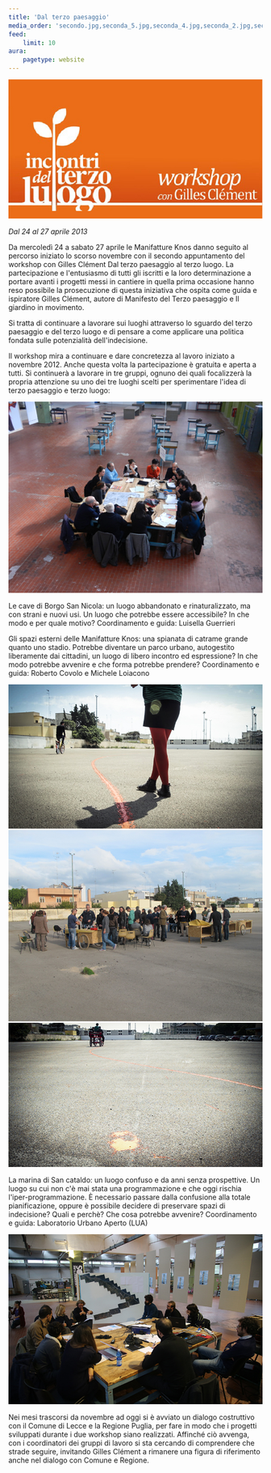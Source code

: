 ```yaml
---
title: 'Dal terzo paesaggio'
media_order: 'secondo.jpg,seconda_5.jpg,seconda_4.jpg,seconda_2.jpg,seconda_1.jpg,seconda_3.jpg'
feed:
    limit: 10
aura:
    pagetype: website
---
```


![](secondo.jpg)

_Dal 24 al 27 aprile 2013_


Da mercoledì 24 a sabato 27 aprile le Manifatture Knos danno seguito al percorso iniziato lo scorso novembre con il secondo appuntamento del workshop con Gilles Clément Dal terzo paesaggio al terzo luogo.
La partecipazione e l'entusiasmo di tutti gli iscritti e la loro determinazione a portare avanti i progetti messi in cantiere in quella prima occasione hanno reso possibile la prosecuzione di questa iniziativa che ospita come guida e ispiratore Gilles Clément, autore di Manifesto del Terzo paesaggio e Il giardino in movimento.

Si tratta di continuare a lavorare sui luoghi attraverso lo sguardo del terzo paesaggio e del terzo luogo e di pensare a come applicare una politica fondata sulle potenzialità dell'indecisione.

Il workshop mira a continuare e dare concretezza al lavoro iniziato a novembre 2012. Anche questa volta la partecipazione è gratuita e aperta a tutti.
Si continuerà a lavorare in tre gruppi, ognuno dei quali focalizzerà la propria attenzione su uno dei tre luoghi scelti per sperimentare l'idea di terzo paesaggio e terzo luogo:

![](seconda_2.jpg)

Le cave di Borgo San Nicola: un luogo abbandonato e rinaturalizzato, ma con strani e nuovi usi. Un luogo che potrebbe essere accessibile? In che modo e per quale motivo?
Coordinamento e guida: Luisella Guerrieri 

Gli spazi esterni delle Manifatture Knos: una spianata di catrame grande quanto uno stadio. Potrebbe diventare un parco urbano, autogestito liberamente dai cittadini, un luogo di libero incontro ed espressione? In che modo potrebbe avvenire e che forma potrebbe prendere?
Coordinamento e guida: Roberto Covolo e Michele Loiacono

![](seconda_1.jpg)
![](seconda_4.jpg)
![](seconda_5.jpg)

La marina di San cataldo: un luogo confuso e da anni senza prospettive. Un luogo su cui non c'è mai stata una programmazione e che oggi rischia l'iper-programmazione. È necessario passare dalla confusione alla totale pianificazione, oppure è possibile decidere di preservare spazi di indecisione? Quali e perchè? Che cosa potrebbe avvenire?
Coordinamento e guida: Laboratorio Urbano Aperto (LUA)

![](seconda_3.jpg)

Nei mesi trascorsi da novembre ad oggi si è avviato un dialogo costruttivo con il Comune di Lecce e la Regione Puglia, per fare in modo che i progetti sviluppati durante i due workshop siano realizzati. Affinché ciò avvenga, con i coordinatori dei gruppi di lavoro si sta cercando di comprendere che strade seguire, invitando Gilles Clément a rimanere una figura di riferimento anche nel dialogo con Comune e Regione.

